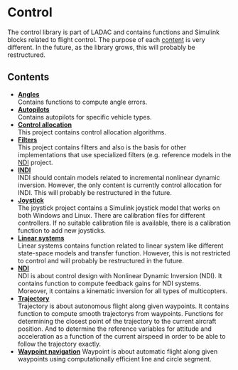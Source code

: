# Control

The control library is part of LADAC and contains functions and Simulink blocks related to flight control.
The purpose of each [content](Contents) is very different.
In the future, as the library grows, this will probably be restructured.


## Contents

- [**Angles**](angles)  
Contains functions to compute angle errors.
- [**Autopilots**](autopilots)  
Contains autopilots for specific vehicle types.
- [**Control allocation**](control_allocation)  
This project contains control allocation algorithms.
- [**Filters**](filters)  
This project contains filters and also is the basis for other implementations that use specialized filters
(e.g. reference models in the [NDI](NDI) project.
- [**INDI**](INDI)  
INDI should contain models related to incremental nonlinear dynamic inversion.
However, the only content is currently control allocation for INDI.
This will probably be restructured in the future.
- [**Joystick**](joystick)  
The joystick project contains a Simulink joystick model that works on both Windows and Linux.
There are calibration files for different controllers.
If no suitable calibration file is available, there is a calibration function to add new joysticks.
- [**Linear systems**](linear_systems)  
Linear systems contains function related to linear system like different state-space models and transfer function.
However, this is not restricted to control and will probably be restructured in the future.
- [**NDI**](NDI)  
NDI is about control design with Nonlinear Dynamic Inversion (NDI).
It contains function to compute feedback gains for NDI systems.
Moreover, it contains a kinematic inversion for all types of multicopters.
- [**Trajectory**](trajectory)  
Trajectory is about autonomous flight along given waypoints.
It contains function to compute smooth trajectorys from waypoints. 
Functions for determining the closest point of the trajectory to the current aircraft position.
And to determine the reference variables for attitude and acceleration as a function of the current airspeed in order to be able to follow the trajectory exactly.
- [**Waypoint navigation**](wpnav)
Waypoint is about automatic flight along given waypoints using computationally efficient line and circle segment.
